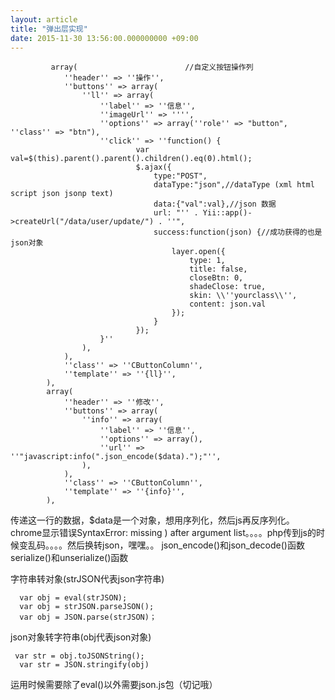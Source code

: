 ```yaml
---
layout: article
title: "弹出层实现"
date: 2015-11-30 13:56:00.000000000 +09:00
---
```



             array(                        //自定义按钮操作列
                ''header'' => ''操作'',
                ''buttons'' => array(
                    ''ll'' => array(
                        ''label'' => ''信息'',
                        ''imageUrl'' => '''',
                        ''options'' => array(''role'' => "button", ''class'' => "btn"),
                        ''click'' => ''function() {
                                var val=$(this).parent().parent().children().eq(0).html();
                                $.ajax({
                                    type:"POST",
                                    dataType:"json",//dataType (xml html script json jsonp text)
                                    data:{"val":val},//json 数据
                                    url: "'' . Yii::app()->createUrl("/data/user/update/") . ''",
                                    success:function(json) {//成功获得的也是json对象
                                        layer.open({
                                            type: 1,
                                            title: false,
                                            closeBtn: 0,
                                            shadeClose: true,
                                            skin: \\''yourclass\\'',
                                            content: json.val
                                        });
                                    }
                                });
                        }''
                    ),
                ),
                ''class'' => ''CButtonColumn'',
                ''template'' => ''{ll}'',
            ),
            array(
                ''header'' => ''修改'',
                ''buttons'' => array(
                    ''info'' => array(
                        ''label'' => ''信息'',
                        ''options'' => array(),
                        ''url'' => ''"javascript:info(".json_encode($data).");"'',
                    ),
                ),
                ''class'' => ''CButtonColumn'',
                ''template'' => ''{info}'',
            ),

传递这一行的数据，$data是一个对象，想用序列化，然后js再反序列化。chrome显示错误SyntaxError: missing ) after argument list。。。。php传到js的时候变乱码。。。。然后换转json，嘿嘿。。
json_encode()和json_decode()函数
serialize()和unserialize()函数

字符串转对象(strJSON代表json字符串)

      var obj = eval(strJSON);
      var obj = strJSON.parseJSON();
      var obj = JSON.parse(strJSON)；

json对象转字符串(obj代表json对象)


     var str = obj.toJSONString();
      var str = JSON.stringify(obj)

运用时候需要除了eval()以外需要json.js包（切记哦）

